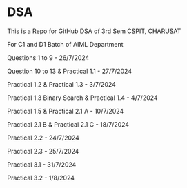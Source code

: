 # DSA
This is a Repo for GitHub DSA of 3rd Sem CSPIT, CHARUSAT

For C1 and D1 Batch of AIML Department

Questions 1 to 9 - 26/7/2024

Question 10 to 13 & Practical 1.1 - 27/7/2024

Practical 1.2 & Practical 1.3 - 3/7/2024

Practical 1.3 Binary Search & Practical 1.4 - 4/7/2024

Practical 1.5 & Practical 2.1 A - 10/7/2024

Practical 2.1 B & Practical 2.1 C - 18/7/2024

Practical 2.2 - 24/7/2024

Practical 2.3 - 25/7/2024

Practical 3.1 - 31/7/2024

Practical 3.2 - 1/8/2024
